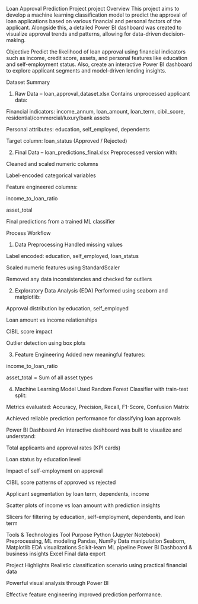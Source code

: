  Loan Approval Prediction Project
 project Overview
This project aims to develop a machine learning classification model to predict the approval of loan applications based on various financial and personal factors of the applicant. Alongside this, a detailed Power BI dashboard was created to visualize approval trends and patterns, allowing for data-driven decision-making.

 Objective
Predict the likelihood of loan approval using financial indicators such as income, credit score, assets, and personal features like education and self-employment status.
Also, create an interactive Power BI dashboard to explore applicant segments and model-driven lending insights.

 Dataset Summary
 1. Raw Data – loan_approval_dataset.xlsx
Contains unprocessed applicant data:

Financial indicators: income_annum, loan_amount, loan_term, cibil_score, residential/commercial/luxury/bank assets

Personal attributes: education, self_employed, dependents

Target column: loan_status (Approved / Rejected)

 2. Final Data – loan_predictions_final.xlsx
Preprocessed version with:

Cleaned and scaled numeric columns

Label-encoded categorical variables

Feature engineered columns:

income_to_loan_ratio

asset_total

Final predictions from a trained ML classifier

 Process Workflow
 1. Data Preprocessing
Handled missing values

Label encoded: education, self_employed, loan_status

Scaled numeric features using StandardScaler

Removed any data inconsistencies and checked for outliers

 2. Exploratory Data Analysis (EDA)
Performed using seaborn and matplotlib:

Approval distribution by education, self_employed

Loan amount vs income relationships

CIBIL score impact

Outlier detection using box plots

 3. Feature Engineering
Added new meaningful features:

income_to_loan_ratio

asset_total = Sum of all asset types

 4. Machine Learning Model
Used Random Forest Classifier with train-test split:

Metrics evaluated: Accuracy, Precision, Recall, F1-Score, Confusion Matrix

Achieved reliable prediction performance for classifying loan approvals

 Power BI Dashboard
An interactive dashboard was built to visualize and understand:

 Total applicants and approval rates (KPI cards)

 Loan status by education level

 Impact of self-employment on approval

 CIBIL score patterns of approved vs rejected

 Applicant segmentation by loan term, dependents, income

 Scatter plots of income vs loan amount with prediction insights

 Slicers for filtering by education, self-employment, dependents, and loan term

 Tools & Technologies
Tool	Purpose
Python (Jupyter Notebook)	Preprocessing, ML modeling
Pandas, NumPy	Data manipulation
Seaborn, Matplotlib	EDA visualizations
Scikit-learn	ML pipeline
Power BI	Dashboard & business insights
Excel	Final data export

 Project Highlights
 Realistic classification scenario using practical financial data

 Powerful visual analysis through Power BI

 Effective feature engineering improved prediction performance.
